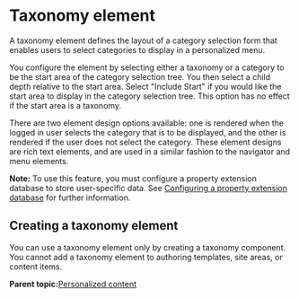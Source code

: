 # Taxonomy element

A taxonomy element defines the layout of a category selection form that enables users to select categories to display in a personalized menu.

You configure the element by selecting either a taxonomy or a category to be the start area of the category selection tree. You then select a child depth relative to the start area. Select "Include Start" if you would like the start area to display in the category selection tree. This option has no effect if the start area is a taxonomy.

There are two element design options available: one is rendered when the logged in user selects the category that is to be displayed, and the other is rendered if the user does not select the category. These element designs are rich text elements, and are used in a similar fashion to the navigator and menu elements.

**Note:** To use this feature, you must configure a property extension database to store user-specific data. See [Configuring a property extension database](../install/lookaside_db.md) for further information.

## Creating a taxonomy element

You can use a taxonomy element only by creating a taxonomy component. You cannot add a taxonomy element to authoring templates, site areas, or content items.

**Parent topic:**[Personalized content](../wcm/wcm_dev_elements_types_personalize.md)

